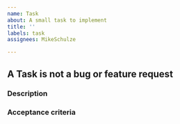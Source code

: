 ```yaml
---
name: Task
about: A small task to implement
title: ''
labels: task
assignees: MikeSchulze

---
```


## A Task is not a bug or feature request

### Description
<!-- Describe the task you want to do -->

### Acceptance criteria
<!-- Define the acceptance criteria here to accept the task as done -->
